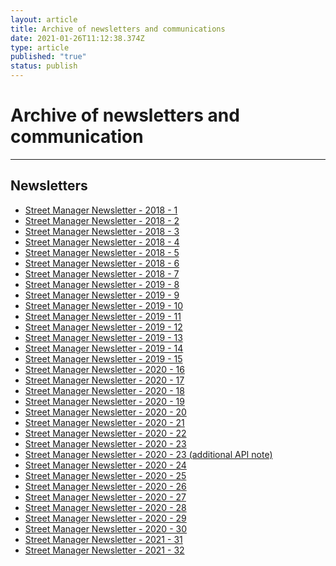 ```yaml
---
layout: article
title: Archive of newsletters and communications
date: 2021-01-26T11:12:38.374Z
type: article
published: "true"
status: publish
---
```


<h1 class="govuk-heading-xl">Archive of newsletters and communication</h1>

<hr class="govuk-section-break govuk-section-break--xl govuk-section-break--visible">

<h2 id="documentation" class="govuk-heading-l">Newsletters</h2>

<ul class="govuk-list govuk-list--bullet">
  <li>
    <a class="govuk-link" href="{{ site.baseurl }}/assets/files/archive/180702_Street%20Manager%20Newsletter%201.pdf">
      Street Manager Newsletter - 2018 - 1
    </a>
  </li>
  <li>
    <a class="govuk-link" href="{{ site.baseurl }}/assets/files/archive/180724_Street%20Manager%20Newsletter%202.pdf">
      Street Manager Newsletter - 2018 - 2
    </a>
  </li>
  <li>
    <a class="govuk-link" href="{{ site.baseurl }}/assets/files/archive/180823_Street%20Manager%20Newsletter%203.pdf">
      Street Manager Newsletter - 2018 - 3
    </a>
  </li>
  <li>
    <a class="govuk-link" href="{{ site.baseurl }}/assets/files/archive/180911_Street%20Manager%20Newsletter%204.pdf">
      Street Manager Newsletter - 2018 - 4
    </a>
  </li>
  <li>
    <a class="govuk-link" href="{{ site.baseurl }}/assets/files/archive/180927_Street%20Manager%20Newsletter%205.pdf">
      Street Manager Newsletter - 2018 - 5
    </a>
  </li>
  <li>
    <a class="govuk-link" href="{{ site.baseurl }}/assets/files/archive/181018_Street%20Manager%20Newsletter%206.pdf">
      Street Manager Newsletter - 2018 - 6
    </a>
  </li>
  <li>
    <a class="govuk-link" href="{{ site.baseurl }}/assets/files/archive/181207_Street%20Manager%20Newsletter%207.pdf">
      Street Manager Newsletter - 2018 - 7
    </a>
  </li>
  <li>
    <a class="govuk-link" href="{{ site.baseurl }}/assets/files/archive/190117_Street%20Manager%20Newsletter%208.pdf">
      Street Manager Newsletter - 2019 - 8
    </a>
  </li>
  <li>
    <a class="govuk-link" href="{{ site.baseurl }}/assets/files/archive/190319_Street%20Manager%20Newsletter%209.pdf">
      Street Manager Newsletter - 2019 - 9
    </a>
  </li>
  <li>
    <a class="govuk-link" href="{{ site.baseurl }}/assets/files/archive/190501_Street%20Manager%20Newsletter%2010.docx">
      Street Manager Newsletter - 2019 - 10
    </a>
  </li>
   <li>
    <a class="govuk-link" href="{{ site.baseurl }}/assets/files/archive/190610_Street%20Manager%20Newsletter%2011.pdf">
      Street Manager Newsletter - 2019 - 11
    </a>
  </li>
   <li>
    <a class="govuk-link" href="{{ site.baseurl }}/assets/files/archive/Street%20Manager%20Newsletter%2012.pdf">
      Street Manager Newsletter - 2019 - 12
    </a>
  </li>
   <li>
    <a class="govuk-link" href="{{ site.baseurl }}/assets/files/archive/Street%20Manager%20Newsletter%2013.pdf">
      Street Manager Newsletter - 2019 - 13
    </a>
  </li>
   <li>
    <a class="govuk-link" href="{{ site.baseurl }}/assets/files/archive/Street%20Manager%20Newsletter%2014%20(1).pdf">
      Street Manager Newsletter - 2019 - 14
    </a>
  </li>
   <li>
    <a class="govuk-link" href="{{ site.baseurl }}/assets/files/archive/Street%20Manager%20Newsletter%2015%20December%202019.pdf">
      Street Manager Newsletter - 2019 - 15
    </a>
  </li>
   <li>
    <a class="govuk-link" href="{{ site.baseurl }}/assets/files/archive/Street-Manager-Newsletter-16-January-2020.pdf">
      Street Manager Newsletter - 2020 - 16
    </a>
  </li>
  <li>
    <a class="govuk-link" href="{{ site.baseurl }}/assets/files/archive/Street-Manager-Newsletter-17-January-2020.pdf">
      Street Manager Newsletter - 2020 - 17
    </a>
  </li>
  <li>
    <a class="govuk-link" href="{{ site.baseurl }}/assets/files/archive/Street%20Manager%20Newsletter%2018_10%20February%202020.pdf">
      Street Manager Newsletter - 2020 - 18
    </a>
  </li>
  <li>
    <a class="govuk-link" href="{{ site.baseurl }}/assets/files/archive/Street-Manager-Newsletter-19-February-2020.pdf">
      Street Manager Newsletter - 2020 - 19
    </a>
  </li>
    <li>
    <a class="govuk-link" href="{{ site.baseurl }}/assets/files/archive/Street-Manager-Newsletter-13-March-2020.pdf">
      Street Manager Newsletter - 2020 - 20
    </a>
  </li>
  <li>
    <a class="govuk-link" href="{{ site.baseurl }}/assets/files/archive/Street-Manager-Newsletter-27-March-2020.pdf">
      Street Manager Newsletter - 2020 - 21
    </a>
  </li>
  <li>
    <a class="govuk-link" href="{{ site.baseurl }}/assets/files/archive/Street-Manager-Newsletter-23-April-2020.pdf">
      Street Manager Newsletter - 2020 - 22
    </a>
  </li>
  <li>
    <a class="govuk-link" href="{{ site.baseurl }}/assets/files/archive/Street-Manager-Newsletter-05-June-2020.pdf">
      Street Manager Newsletter - 2020 - 23
    </a>
  </li>
   <li>
    <a class="govuk-link" href="{{ site.baseurl }}/assets/files/archive/API-versioning-note.pdf">
      Street Manager Newsletter - 2020 - 23 (additional API note)
    </a>
  </li>
  <li>
    <a class="govuk-link" href="{{ site.baseurl }}/assets/files/archive/Newsletter%2024.pdf">
      Street Manager Newsletter - 2020 - 24
    </a>
  </li>
  <li>
    <a class="govuk-link" href="{{ site.baseurl }}/assets/files/archive/Newsletter%2025.pdf">
      Street Manager Newsletter - 2020 - 25
    </a>
  </li>
  <li>
    <a class="govuk-link" href="{{ site.baseurl }}/assets/files/archive/Newsletter%2026.pdf">
      Street Manager Newsletter - 2020 - 26
    </a>
  </li>
  <li>
    <a class="govuk-link" href="{{ site.baseurl }}/assets/files/archive/Newsletter%2027.pdf">
      Street Manager Newsletter - 2020 - 27
    </a>
  </li>
  <li>
    <a class="govuk-link" href="{{ site.baseurl }}/assets/files/archive/Newsletter%2028.pdf">
      Street Manager Newsletter - 2020 - 28
    </a>
  </li>
  <li>
    <a class="govuk-link" href="{{ site.baseurl }}/assets/files/archive/Newsletter%2029.pdf">
      Street Manager Newsletter - 2020 - 29
    </a>
  </li>
  <li>
    <a class="govuk-link" href="{{ site.baseurl }}/assets/files/archive/Newsletter%2030.pdf">
      Street Manager Newsletter - 2020 - 30
    </a>
  </li>
  <li>
    <a class="govuk-link" href="{{ site.baseurl }}/assets/files/archive/Newsletter%2031.pdf">
      Street Manager Newsletter - 2021 - 31
    </a>
  </li>
  <li>
    <a class="govuk-link" href="{{ site.baseurl }}/assets/files/archive/Newsletter%2032.pdf">
      Street Manager Newsletter - 2021 - 32
    </a>
  </li>
